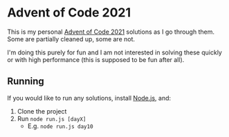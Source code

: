 # Advent of Code 2021

This is my personal [Advent of Code 2021](https://adventofcode.com/2021) solutions as I go through them. Some are
partially cleaned up, some are not.

I'm doing this purely for fun and I am not interested in solving these quickly or with high performance (this is
supposed to be fun after all).

## Running

If you would like to run any solutions, install [Node.js](https://nodejs.org/en/download/), and:

1. Clone the project
2. Run `node run.js [dayX]`
    - E.g. `node run.js day10`
